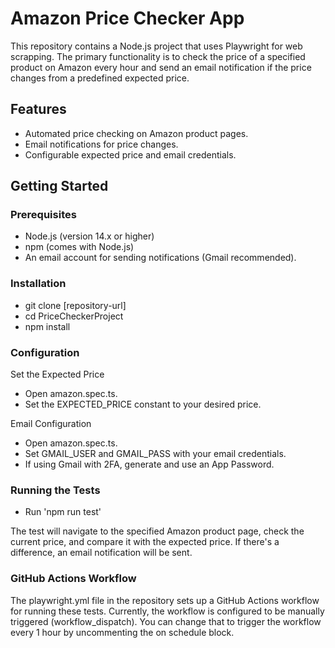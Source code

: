 # Amazon Price Checker App

This repository contains a Node.js project that uses Playwright for web scrapping. The primary functionality is to check the price of a specified product on Amazon every hour and send an email notification if the price changes from a predefined expected price.

## Features

- Automated price checking on Amazon product pages.
- Email notifications for price changes.
- Configurable expected price and email credentials.


## Getting Started


### Prerequisites
- Node.js (version 14.x or higher)
- npm (comes with Node.js)
- An email account for sending notifications (Gmail recommended).


### Installation

- git clone [repository-url]
- cd PriceCheckerProject
- npm install

### Configuration

Set the Expected Price
- Open amazon.spec.ts.
- Set the EXPECTED_PRICE constant to your desired price.

Email Configuration
- Open amazon.spec.ts.
- Set GMAIL_USER and GMAIL_PASS with your email credentials.
- If using Gmail with 2FA, generate and use an App Password.


### Running the Tests

- Run 'npm run test'

The test will navigate to the specified Amazon product page, check the current price, and compare it with the expected price. If there's a difference, an email notification will be sent.


### GitHub Actions Workflow
The playwright.yml file in the repository sets up a GitHub Actions workflow for running these tests. Currently, the workflow is configured to be manually triggered (workflow_dispatch). You can change that to trigger the workflow every 1 hour by uncommenting the on schedule block.